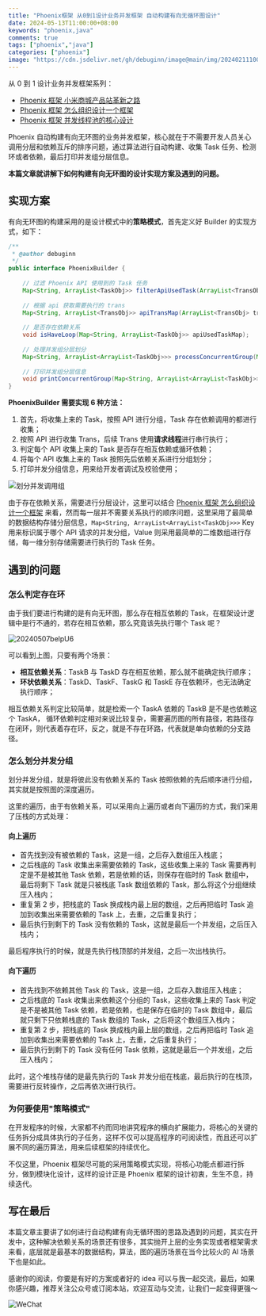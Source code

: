 ```yaml
---
title: "Phoenix框架 从0到1设计业务并发框架 自动构建有向无循环图设计"
date: 2024-05-13T11:00:00+08:00
keywords: "phoenix,java"
comments: true
tags: ["phoenix","java"]
categories: ["phoenix"]
image: "https://cdn.jsdelivr.net/gh/debuginn/image@main/img/202402111005028.jpeg"
---
```


从 0 到 1 设计业务并发框架系列：

- [Phoenix 框架 小米商城产品站革新之路](/p/phoenix-framework-1/)
- [Phoenix 框架 怎么组织设计一个框架](/p/phoenix-framework-2/)
- [Phoenix 框架 并发线程池的核心设计](/p/phoenix-framework-3/)

Phoenix 自动构建有向无环图的业务并发框架，核心就在于不需要开发人员关心调用分层和依赖互斥的排序问题，通过算法进行自动构建、收集 Task 任务、检测环或者依赖，最后打印并发组分层信息。

**本篇文章就讲解下如何构建有向无环图的设计实现方案及遇到的问题。**

## 实现方案

有向无环图的构建采用的是设计模式中的**策略模式**，首先定义好 Builder 的实现方式，如下：

```java
/**  
 * @author debuginn  
 */
public interface PhoenixBuilder {  
  
    // 过滤 Phoenix API 使用到的 Task 任务  
    Map<String, ArrayList<TaskObj>> filterApiUsedTask(ArrayList<TransObj> transObjArrayList);  
  
    // 根据 api 获取需要执行的 trans    
    Map<String, ArrayList<TransObj>> apiTransMap(ArrayList<TransObj> transObjArrayList);  
  
    // 是否存在依赖关系  
    void isHaveLoop(Map<String, ArrayList<TaskObj>> apiUsedTaskMap);  
  
    // 处理并发组分层划分  
    Map<String, ArrayList<ArrayList<TaskObj>>> processConcurrentGroup(Map<String, ArrayList<TaskObj>> apiUsedTaskMap);  
  
    // 打印并发组分层信息  
    void printConcurrentGroup(Map<String, ArrayList<ArrayList<TaskObj>>> phoenixApiArrayListMap);  
}
```

**PhoenixBuilder 需要实现 6 种方法：**

1. 首先，将收集上来的 Task，按照 API 进行分组，Task 存在依赖调用的都进行收集；
2. 按照 API 进行收集 Trans，后续 Trans 使用**请求线程**进行串行执行；
3. 判定每个 API 收集上来的 Task 是否存在相互依赖或循环依赖；
4. 将每个 API 收集上来的 Task 按照先后依赖关系进行分组划分；
5. 打印并发分组信息，用来给开发者调试及校验使用；

![划分并发调用组](https://cdn.jsdelivr.net/gh/debuginn/image@main/img/20240218bWEpd9.png)

由于存在依赖关系，需要进行分层设计，这里可以结合 [Phoenix 框架 怎么组织设计一个框架](/p/phoenix-framework-2/) 来看，然而每一层并不需要关系执行的顺序问题，这里采用了最简单的数据结构存储分层信息，`Map<String, ArrayList<ArrayList<TaskObj>>>` Key 用来标识属于哪个 API 请求的并发分组，Value 则采用最简单的二维数组进行存储，每一维分别存储需要进行执行的 Task 任务。

## 遇到的问题

### 怎么判定存在环

由于我们要进行构建的是有向无环图，那么存在相互依赖的 Task，在框架设计逻辑中是行不通的，若存在相互依赖，那么究竟该先执行哪个 Task 呢？

![20240507belpU6](https://cdn.jsdelivr.net/gh/debuginn/image@main/img/20240507belpU6.jpeg)

可以看到上图，只要有两个场景：

 - **相互依赖关系**：TaskB 与 TaskD 存在相互依赖，那么就不能确定执行顺序；
 - **环状依赖关系**：TaskD、TaskF、TaskG 和 TaskE 存在依赖环，也无法确定执行顺序； 

相互依赖关系判定比较简单，就是检索一个 TaskA 依赖的 TaskB 是不是也依赖这个 TaskA，
循环依赖判定相对来说比较复杂，需要遍历图的所有路径，若路径存在闭环，则代表着存在环，反之，就是不存在环路，代表就是单向依赖的分支路径。

### 怎么划分并发分组

划分并发分组，就是将彼此没有依赖关系的 Task 按照依赖的先后顺序进行分组，其实就是按照图的深度遍历。

这里的遍历，由于有依赖关系，可以采用向上遍历或者向下遍历的方式，我们采用了压栈的方式处理：

#### 向上遍历

- 首先找到没有被依赖的 Task，这是一组，之后存入数组压入栈底；
- 之后栈底的 Task 收集出来需要依赖的 Task，这些收集上来的 Task 需要再判定是不是被其他 Task 依赖，若是依赖的话，则保存在临时的 Task 数组中，最后将剩下 Task 就是只被栈底 Task 数组依赖的 Task，那么将这个分组继续压入栈内；
- 重复第 2 步，把栈底的 Task 换成栈内最上层的数组，之后再把临时 Task 追加到收集出来需要依赖的 Task 上，去重，之后重复执行；
- 最后执行到剩下的 Task 没有依赖的 Task，这就是最后一个并发组，之后压入栈内；

最后程序执行的时候，就是先执行栈顶部的并发组，之后一次出栈执行。

#### 向下遍历

- 首先找到不依赖其他 Task 的 Task，这是一组，之后存入数组压入栈底；
- 之后栈底的 Task 收集出来依赖这个分组的 Task，这些收集上来的 Task 判定是不是被其他 Task 依赖，若是依赖，也是保存在临时的 Task 数组中，最后就只剩下只依赖栈底的 Task 数组的 Task，之后将这个数组压入栈内；
- 重复第 2 步，把栈底的 Task 换成栈内最上层的数组，之后再把临时 Task 追加到收集出来需要依赖的 Task 上，去重，之后重复执行；
- 最后执行到剩下的 Task 没有任何 Task 依赖，这就是最后一个并发组，之后压入栈内；

此时，这个堆栈存储的是最先执行的 Task 并发分组在栈底，最后执行的在栈顶，需要进行反转操作，之后再依次进行执行。

### 为何要使用"策略模式"

在开发程序的时候，大家都不约而同地讲究程序的横向扩展能力，将核心的关键的任务拆分成具体执行的子任务，这样不仅可以提高程序的可阅读性，而且还可以扩展不同的遍历算法，用来后续框架的持续优化。

不仅这里，Phoenix 框架尽可能的采用策略模式实现，将核心功能点都进行拆分，做到模块化设计，这样的设计正是 Phoenix 框架的设计初衷，生生不息，持续迭代。

## 写在最后

本篇文章主要讲了如何进行自动构建有向无循环图的思路及遇到的问题，其实在开发中，这种解决依赖关系的场景还有很多，其实抛开上层的业务实现或者框架需求来看，底层就是最基本的数据结构，算法，图的遍历场景在当今比较火的 AI 场景下也是如此。

感谢你的阅读，你要是有好的方案或者好的 idea 可以与我一起交流，最后，如果你感兴趣，推荐关注公众号或订阅本站，欢迎互动与交流，让我们一起变得更强～


![WeChat](https://cdn.jsdelivr.net/gh/debuginn/image@main/img/202302202248422.png)